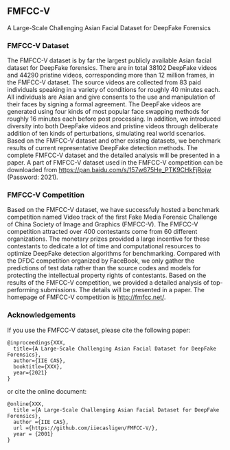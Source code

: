 ## FMFCC-V
A Large-Scale Challenging Asian Facial Dataset for DeepFake Forensics

### FMFCC-V Dataset

The FMFCC-V dataset is by far the largest publicly available Asian facial dataset for DeepFake forensics. There are in total 38102 DeepFake videos and 44290 pristine videos, corresponding more than 12 million frames, in the FMFCC-V dataset. The source videos are collected from 83 paid individuals speaking in a variety of conditions for roughly 40 minutes each. All individuals are Asian and give consents to the use and manipulation of their faces by signing a formal agreement. The DeepFake videos are generated using four kinds of most popular face swapping methods for roughly 16 minutes each before post processing. In addition, we introduced diversity into both DeepFake videos and pristine videos through deliberate addition of ten kinds of perturbations, simulating real world scenarios. Based on the FMFCC-V dataset and other existing datasets, we benchmark results of current representative DeepFake detection methods. The complete FMFCC-V dataset and the detailed analysis will be presented in a paper. A part of FMFCC-V dataset used in the FMFCC-V competition can be downloaded from https://pan.baidu.com/s/157w675He_PTK9CHkFjRojw (Password: 2021).

### FMFCC-V Competition

Based on the FMFCC-V dataset, we have successfuly hosted a benchmark competition named Video track of the first Fake Media Forensic Challenge of China Society of Image and Graphics (FMFCC-V). The FMFCC-V competition attracted over 400 contestants come from 60 different organizations. The monetary prizes provided a large incentive for these contestants to dedicate a lot of time and computational resources to optimize DeepFake detection algorithms for benchmarking. Compared with the DFDC competition organized by FaceBook, we only gather the predictions of test data rather than the source codes and models for protecting the intellectual property rights of contestants. Based on the results of the FMFCC-V competition, we provided a detailed analysis of top-performing submissions. The details will be presented in a paper. The homepage of FMFCC-V competition is http://fmfcc.net/.

### Acknowledgements

If you use the FMFCC-V dataset, please cite the following paper:

	@inproceedings{XXX,
	  title={A Large-Scale Challenging Asian Facial Dataset for DeepFake Forensics},
	  author={IIE CAS},
	  booktitle={XXX},
	  year={2021}
	}

or cite the online document:

	@online{XXX,
	  title ={A Large-Scale Challenging Asian Facial Dataset for DeepFake Forensics},
	  author ={IIE CAS},
	  url ={https://github.com/iiecasligen/FMFCC-V/},
	  year = {2001}
	}

